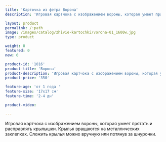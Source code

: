 ```yaml
---
title: 'Карточка из фетра Ворона'
description: 'Игровая картчока с изображением вороны, которая умеет прятать и расправлять крылышки. Крылья вращаются на металлических заклепках.'

layout: product
permalink: /:path
image: /images/catalog/zhivie-kartochki/vorona-01_1600w.jpg
type: product

weight: 8
featured: 0
new: 0

product-id: '1016'
product-title: 'Ворона'
product-description: 'Игровая картчока с изображением вороны, которая умеет прятать и расправлять крылышки. Крылья вращаются на металлических заклепках. Сложить крылья можно вручную или потянув за шнурочки.'
product-price: '350'

feature-age: 'от 1 года '
feature-size: '17х17 см'
feature-time: '2-4 дн'

product-video: 

---
```

Игровая картчока с изображением вороны, которая умеет прятать и расправлять крылышки. Крылья вращаются на металлических заклепках. Сложить крылья можно вручную или потянув за шнурочки. 